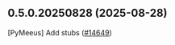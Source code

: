 ## 0.5.0.20250828 (2025-08-28)

[PyMeeus] Add stubs ([#14649](https://github.com/python/typeshed/pull/14649))

